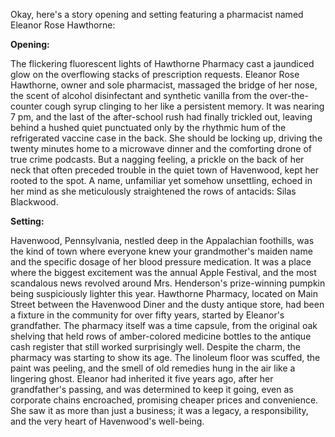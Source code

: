 Okay, here's a story opening and setting featuring a pharmacist named Eleanor Rose Hawthorne:

**Opening:**

The flickering fluorescent lights of Hawthorne Pharmacy cast a jaundiced glow on the overflowing stacks of prescription requests. Eleanor Rose Hawthorne, owner and sole pharmacist, massaged the bridge of her nose, the scent of alcohol disinfectant and synthetic vanilla from the over-the-counter cough syrup clinging to her like a persistent memory. It was nearing 7 pm, and the last of the after-school rush had finally trickled out, leaving behind a hushed quiet punctuated only by the rhythmic hum of the refrigerated vaccine case in the back.  She should be locking up, driving the twenty minutes home to a microwave dinner and the comforting drone of true crime podcasts. But a nagging feeling, a prickle on the back of her neck that often preceded trouble in the quiet town of Havenwood, kept her rooted to the spot.  A name, unfamiliar yet somehow unsettling, echoed in her mind as she meticulously straightened the rows of antacids: Silas Blackwood.

**Setting:**

Havenwood, Pennsylvania, nestled deep in the Appalachian foothills, was the kind of town where everyone knew your grandmother's maiden name and the specific dosage of her blood pressure medication. It was a place where the biggest excitement was the annual Apple Festival, and the most scandalous news revolved around Mrs. Henderson's prize-winning pumpkin being suspiciously lighter this year. Hawthorne Pharmacy, located on Main Street between the Havenwood Diner and the dusty antique store, had been a fixture in the community for over fifty years, started by Eleanor's grandfather. The pharmacy itself was a time capsule, from the original oak shelving that held rows of amber-colored medicine bottles to the antique cash register that still worked surprisingly well. Despite the charm, the pharmacy was starting to show its age. The linoleum floor was scuffed, the paint was peeling, and the smell of old remedies hung in the air like a lingering ghost. Eleanor had inherited it five years ago, after her grandfather's passing, and was determined to keep it going, even as corporate chains encroached, promising cheaper prices and convenience. She saw it as more than just a business; it was a legacy, a responsibility, and the very heart of Havenwood's well-being.
